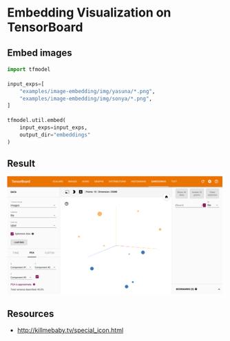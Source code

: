# Embedding Visualization on TensorBoard

## Embed images

```python
import tfmodel

input_exps=[
    "examples/image-embedding/img/yasuna/*.png",
    "examples/image-embedding/img/sonya/*.png",
]

tfmodel.util.embed(
    input_exps=input_exps,
    output_dir="embeddings"
)
```

## Result

<img src="result.png" width=500>

## Resources

* http://killmebaby.tv/special_icon.html
